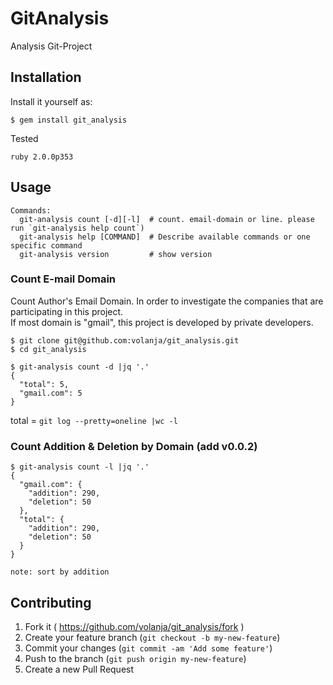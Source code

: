 # GitAnalysis

Analysis Git-Project

## Installation

Install it yourself as:

    $ gem install git_analysis


Tested
```
ruby 2.0.0p353
```

## Usage

```
Commands:
  git-analysis count [-d][-l]  # count. email-domain or line. please run `git-analysis help count`)
  git-analysis help [COMMAND]  # Describe available commands or one specific command
  git-analysis version         # show version
```

### Count E-mail Domain

Count Author's Email Domain. In order to investigate the companies that are participating in this project.  
If most domain is "gmail", this project is developed by private developers.  

```sample
$ git clone git@github.com:volanja/git_analysis.git
$ cd git_analysis

$ git-analysis count -d |jq '.'
{
  "total": 5,
  "gmail.com": 5
}
```

total = `git log --pretty=oneline |wc -l`

### Count Addition & Deletion by Domain (add v0.0.2)
```
$ git-analysis count -l |jq '.'
{
  "gmail.com": {
    "addition": 290,
    "deletion": 50
  },
  "total": {
    "addition": 290,
    "deletion": 50
  }
}

note: sort by addition
```


## Contributing

1. Fork it ( https://github.com/volanja/git_analysis/fork )
2. Create your feature branch (`git checkout -b my-new-feature`)
3. Commit your changes (`git commit -am 'Add some feature'`)
4. Push to the branch (`git push origin my-new-feature`)
5. Create a new Pull Request
